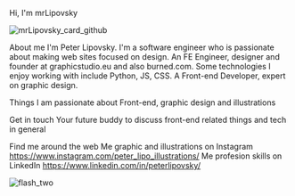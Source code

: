 Hi, I'm mrLipovsky 

![mrLipovsky_card_github](https://user-images.githubusercontent.com/90620664/210165557-32c66413-ccd7-48e4-bb9b-a0cc14928071.png)


About me
I'm Peter Lipovsky. I'm a software engineer who is passionate about making web sites focused on design. An FE Engineer, designer and founder at graphicstudio.eu and also burned.com. Some technologies I enjoy working with include Python, JS, CSS. A Front-end Developer, expert on graphic design. 

Things I am passionate about
Front-end, graphic design and illustrations

Get in touch
Your future buddy to discuss front-end related things and tech in general

Find me around the web
Me graphic and illustrations on Instagram https://www.instagram.com/peter_lipo_illustrations/
Me profesion skills on LinkedIn https://www.linkedin.com/in/peterlipovsky/


![flash_two](https://user-images.githubusercontent.com/90620664/210165254-4e4be329-72a9-4eab-a593-95cd9d914078.png)
